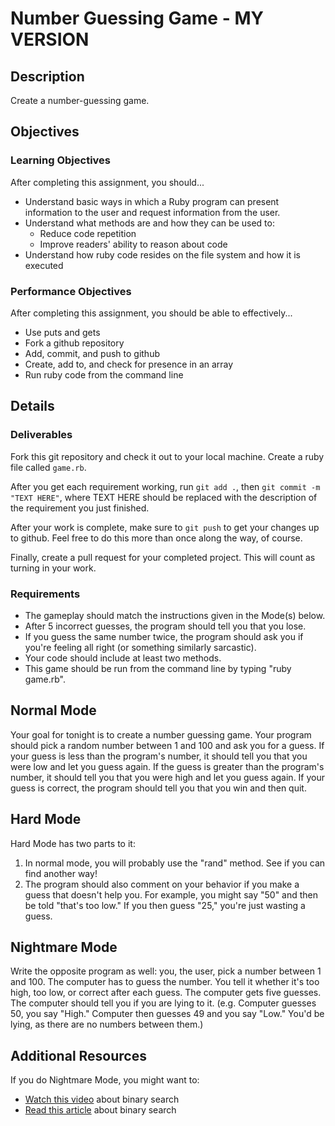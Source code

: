 # Number Guessing Game - MY VERSION

## Description

Create a number-guessing game.

## Objectives

### Learning Objectives

After completing this assignment, you should...

* Understand basic ways in which a Ruby program can present information to the user and request information from the user.
* Understand what methods are and how they can be used to:
  * Reduce code repetition
  * Improve readers' ability to reason about code
* Understand how ruby code resides on the file system and how it is executed

### Performance Objectives

After completing this assignment, you should be able to effectively...

* Use puts and gets
* Fork a github repository
* Add, commit, and push to github
* Create, add to, and check for presence in an array
* Run ruby code from the command line

## Details

### Deliverables

Fork this git repository and check it out to your local machine.  Create a ruby file called `game.rb`.

After you get each requirement working, run `git add .`, then `git commit -m "TEXT HERE"`, where TEXT HERE should be replaced with the description of the requirement you just finished.

After your work is complete, make sure to `git push` to get your changes up to github.  Feel free to do this more than once along the way, of course.

Finally, create a pull request for your completed project.  This will count as turning in your work.

### Requirements  

* The gameplay should match the instructions given in the Mode(s) below.
* After 5 incorrect guesses, the program should tell you that you lose.
* If you guess the same number twice, the program should ask you if you're feeling all right (or something similarly sarcastic).
* Your code should include at least two methods.
* This game should be run from the command line by typing "ruby game.rb".

## Normal Mode

Your goal for tonight is to create a number guessing game. Your program should pick a random number between 1 and 100 and ask you for a guess. If your guess is less than the program's number, it should tell you that you were low and let you guess again. If the guess is greater than the program's number,  it should tell you that you were high and let you guess again. If your guess is correct, the program should tell you that you win and then quit.

## Hard Mode

Hard Mode has two parts to it:

1. In normal mode, you will probably use the "rand" method. See if you can find another way!
2. The program should also comment on your behavior if you make a guess that doesn't help you.  For example, you might say "50" and then be told "that's too low."  If you then guess "25," you're just wasting a guess.

## Nightmare Mode

Write the opposite program as well: you, the user, pick a number between 1 and 100. The computer has to guess the number. You tell it whether it's too high, too low, or correct after each guess. The computer gets five guesses. The computer should tell you if you are lying to it.  (e.g. Computer guesses 50, you say "High."  Computer then guesses 49 and you say "Low."  You'd be lying, as there are no numbers between them.)

## Additional Resources

If you do Nightmare Mode, you might want to:

* [Watch this video](https://www.youtube.com/watch?v=JQhciTuD3E8) about binary search
* [Read this article](http://en.wikipedia.org/wiki/Binary_search_algorithm) about binary search
